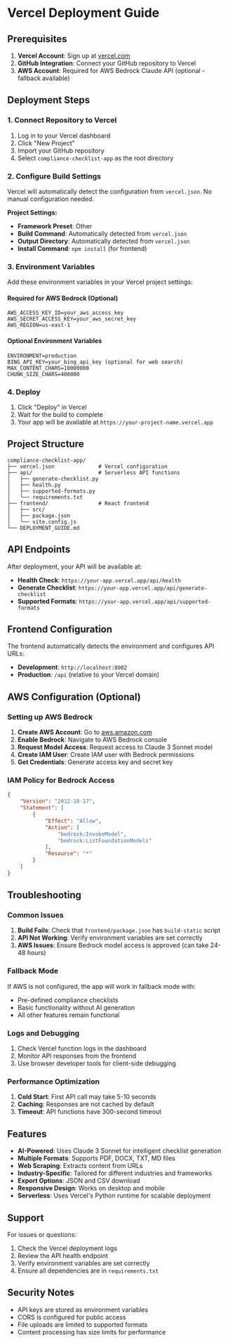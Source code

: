 # Vercel Deployment Guide

## Prerequisites

1. **Vercel Account**: Sign up at [vercel.com](https://vercel.com)
2. **GitHub Integration**: Connect your GitHub repository to Vercel
3. **AWS Account**: Required for AWS Bedrock Claude API (optional - fallback available)

## Deployment Steps

### 1. Connect Repository to Vercel

1. Log in to your Vercel dashboard
2. Click "New Project"
3. Import your GitHub repository
4. Select `compliance-checklist-app` as the root directory

### 2. Configure Build Settings

Vercel will automatically detect the configuration from `vercel.json`. No manual configuration needed.

**Project Settings:**
- **Framework Preset**: Other
- **Build Command**: Automatically detected from `vercel.json`
- **Output Directory**: Automatically detected from `vercel.json`
- **Install Command**: `npm install` (for frontend)

### 3. Environment Variables

Add these environment variables in your Vercel project settings:

#### Required for AWS Bedrock (Optional)
```
AWS_ACCESS_KEY_ID=your_aws_access_key
AWS_SECRET_ACCESS_KEY=your_aws_secret_key
AWS_REGION=us-east-1
```

#### Optional Environment Variables
```
ENVIRONMENT=production
BING_API_KEY=your_bing_api_key (optional for web search)
MAX_CONTENT_CHARS=10000000
CHUNK_SIZE_CHARS=400000
```

### 4. Deploy

1. Click "Deploy" in Vercel
2. Wait for the build to complete
3. Your app will be available at `https://your-project-name.vercel.app`

## Project Structure

```
compliance-checklist-app/
├── vercel.json              # Vercel configuration
├── api/                     # Serverless API functions
│   ├── generate-checklist.py
│   ├── health.py
│   ├── supported-formats.py
│   └── requirements.txt
├── frontend/                # React frontend
│   ├── src/
│   ├── package.json
│   └── vite.config.js
└── DEPLOYMENT_GUIDE.md
```

## API Endpoints

After deployment, your API will be available at:

- **Health Check**: `https://your-app.vercel.app/api/health`
- **Generate Checklist**: `https://your-app.vercel.app/api/generate-checklist`
- **Supported Formats**: `https://your-app.vercel.app/api/supported-formats`

## Frontend Configuration

The frontend automatically detects the environment and configures API URLs:

- **Development**: `http://localhost:8002`
- **Production**: `/api` (relative to your Vercel domain)

## AWS Configuration (Optional)

### Setting up AWS Bedrock

1. **Create AWS Account**: Go to [aws.amazon.com](https://aws.amazon.com)
2. **Enable Bedrock**: Navigate to AWS Bedrock console
3. **Request Model Access**: Request access to Claude 3 Sonnet model
4. **Create IAM User**: Create IAM user with Bedrock permissions
5. **Get Credentials**: Generate access key and secret key

### IAM Policy for Bedrock Access

```json
{
    "Version": "2012-10-17",
    "Statement": [
        {
            "Effect": "Allow",
            "Action": [
                "bedrock:InvokeModel",
                "bedrock:ListFoundationModels"
            ],
            "Resource": "*"
        }
    ]
}
```

## Troubleshooting

### Common Issues

1. **Build Fails**: Check that `frontend/package.json` has `build-static` script
2. **API Not Working**: Verify environment variables are set correctly
3. **AWS Issues**: Ensure Bedrock model access is approved (can take 24-48 hours)

### Fallback Mode

If AWS is not configured, the app will work in fallback mode with:
- Pre-defined compliance checklists
- Basic functionality without AI generation
- All other features remain functional

### Logs and Debugging

1. Check Vercel function logs in the dashboard
2. Monitor API responses from the frontend
3. Use browser developer tools for client-side debugging

### Performance Optimization

1. **Cold Start**: First API call may take 5-10 seconds
2. **Caching**: Responses are not cached by default
3. **Timeout**: API functions have 300-second timeout

## Features

- **AI-Powered**: Uses Claude 3 Sonnet for intelligent checklist generation
- **Multiple Formats**: Supports PDF, DOCX, TXT, MD files
- **Web Scraping**: Extracts content from URLs
- **Industry-Specific**: Tailored for different industries and frameworks
- **Export Options**: JSON and CSV download
- **Responsive Design**: Works on desktop and mobile
- **Serverless**: Uses Vercel's Python runtime for scalable deployment

## Support

For issues or questions:
1. Check the Vercel deployment logs
2. Review the API health endpoint
3. Verify environment variables are set correctly
4. Ensure all dependencies are in `requirements.txt`

## Security Notes

- API keys are stored as environment variables
- CORS is configured for public access
- File uploads are limited to supported formats
- Content processing has size limits for performance 